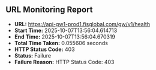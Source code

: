 ## URL Monitoring Report

- **URL:** https://api-gw1-prod1.fisglobal.com/gw/v1/health
- **Start Time:** 2025-10-07T13:56:04.614713
- **End Time:** 2025-10-07T13:56:04.670319
- **Total Time Taken:** 0.055606 seconds
- **HTTP Status Code:** 403
- **Status:** Failure
- **Failure Reason:** HTTP Status Code: 403
